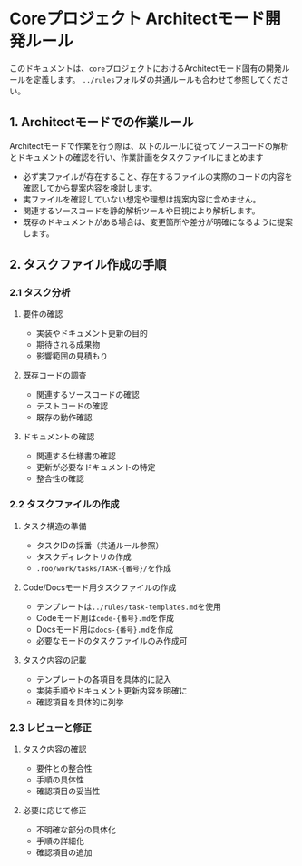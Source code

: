 # Coreプロジェクト Architectモード開発ルール

このドキュメントは、`core`プロジェクトにおけるArchitectモード固有の開発ルールを定義します。
`../rules`フォルダの共通ルールも合わせて参照してください。

## 1. Architectモードでの作業ルール

Architectモードで作業を行う際は、以下のルールに従ってソースコードの解析とドキュメントの確認を行い、作業計画をタスクファイルにまとめます

-  必ず実ファイルが存在すること、存在するファイルの実際のコードの内容を確認してから提案内容を検討します。
-  実ファイルを確認していない想定や理想は提案内容に含めません。
-  関連するソースコードを静的解析ツールや目視により解析します。
-  既存のドキュメントがある場合は、変更箇所や差分が明確になるように提案します。

## 2. タスクファイル作成の手順

### 2.1 タスク分析

1. 要件の確認
   - 実装やドキュメント更新の目的
   - 期待される成果物
   - 影響範囲の見積もり

2. 既存コードの調査
   - 関連するソースコードの確認
   - テストコードの確認
   - 既存の動作確認

3. ドキュメントの確認
   - 関連する仕様書の確認
   - 更新が必要なドキュメントの特定
   - 整合性の確認

### 2.2 タスクファイルの作成

1. タスク構造の準備
   - タスクIDの採番（共通ルール参照）
   - タスクディレクトリの作成
   - `.roo/work/tasks/TASK-{番号}/`を作成

2. Code/Docsモード用タスクファイルの作成
   - テンプレートは`../rules/task-templates.md`を使用
   - Codeモード用は`code-{番号}.md`を作成
   - Docsモード用は`docs-{番号}.md`を作成
   - 必要なモードのタスクファイルのみ作成可

3. タスク内容の記載
   - テンプレートの各項目を具体的に記入
   - 実装手順やドキュメント更新内容を明確に
   - 確認項目を具体的に列挙

### 2.3 レビューと修正

1. タスク内容の確認
   - 要件との整合性
   - 手順の具体性
   - 確認項目の妥当性

2. 必要に応じて修正
   - 不明確な部分の具体化
   - 手順の詳細化
   - 確認項目の追加